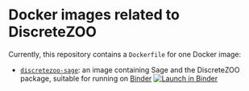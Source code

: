 # Docker images related to DiscreteZOO

Currently, this repository contains a `Dockerfile` for one Docker image:

* [`discretezoo-sage`](discretezoo-sage/): an image containing Sage and the DiscreteZOO package, suitable for running on [Binder](https://mybinder.org)
[![Launch in Binder](https://mybinder.org/badge.svg)](https://mybinder.org/v2/gh/DiscreteZOO/DiscreteZOO-docker/master)
